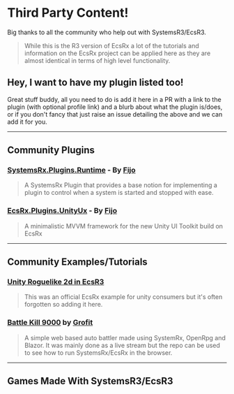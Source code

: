 # Third Party Content!

Big thanks to all the community who help out with SystemsR3/EcsR3.

> While this is the R3 version of EcsRx a lot of the tutorials and information on the EcsRx project can be applied here as they are almost identical in terms of high level functionality.

## Hey, I want to have my plugin listed too!

Great stuff buddy, all you need to do is add it here in a PR with a link to the plugin (with optional profile link) and a blurb about what the plugin is/does, or if you don't fancy that just raise an issue detailing the above and we can add it for you.

--- 

## Community Plugins

### [SystemsRx.Plugins.Runtime](https://github.com/Cosmic-Shores/SystemsRx.Plugins.Runtime) - By [Fijo](https://github.com/Cosmic-Shores/SystemsRx.Plugins.Runtime/commits?author=Fijo)

> A SystemsRx Plugin that provides a base notion for implementing a plugin to control when a system is started and stopped with ease.

### [EcsRx.Plugins.UnityUx](https://github.com/Cosmic-Shores/EcsRx.Plugins.UnityUx) - By [Fijo](https://github.com/Fijo)

> A minimalistic MVVM framework for the new Unity UI Toolkit build on EcsRx

---

## Community Examples/Tutorials

### [Unity Roguelike 2d in EcsR3](https://github.com/EcsRx/ecsrx.roguelike2d)

> This was an official EcsRx example for unity consumers but it's often forgotten so adding it here.

### [Battle Kill 9000](https://github.com/grofit/battle-kill-9000) by [Grofit](https://github.com/grofit)

> A simple web based auto battler made using SystemRx, OpenRpg and Blazor. It was mainly done as a live stream but the repo can be used to see how to run SystemsRx/EcsRx in the browser.

--- 

## Games Made With SystemsR3/EcsR3